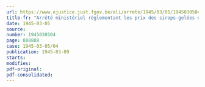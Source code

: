 ```yaml
---
url: https://www.ejustice.just.fgov.be/eli/arrete/1945/03/05/1945030504/justel
title-fr: "Arrêté ministériel réglementant les prix des sirops-gelées de betteraves et de fruits"
date: 1945-03-05
source:
number: 1945030504
page: 888888
case: 1945-03-05/04
publication: 1945-03-09
starts:
modifies:
pdf-original:
pdf-consolidated:
---
```


